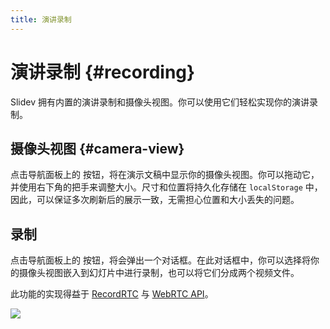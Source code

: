 ```yaml
---
title: 演讲录制
---
```


# 演讲录制 {#recording}

Slidev 拥有内置的演讲录制和摄像头视图。你可以使用它们轻松实现你的演讲录制。

## 摄像头视图 {#camera-view}

点击导航面板上的 <carbon-user-avatar class="inline-icon-btn"/> 按钮，将在演示文稿中显示你的摄像头视图。你可以拖动它，并使用右下角的把手来调整大小。尺寸和位置将持久化存储在 `localStorage` 中，因此，可以保证多次刷新后的展示一致，无需担心位置和大小丢失的问题。

<TheTweet id="1395006771027120133" />

## 录制

点击导航面板上的 <carbon-video class="inline-icon-btn"/> 按钮，将会弹出一个对话框。在此对话框中，你可以选择将你的摄像头视图嵌入到幻灯片中进行录制，也可以将它们分成两个视频文件。

此功能的实现得益于 [RecordRTC](https://github.com/muaz-khan/RecordRTC) 与 [WebRTC API](https://webrtc.org/)。

![](/screenshots/recording.png)

